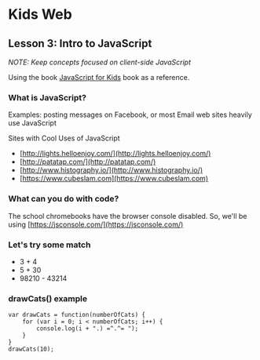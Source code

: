 # Kids Web
## Lesson 3: Intro to JavaScript

*NOTE: Keep concepts focused on client-side JavaScript*

Using the book [JavaScript for Kids](https://www.nostarch.com/javascriptforkids) book as a reference.

### What is JavaScript?
Examples: posting messages on Facebook, or most Email web sites heavily use JavaScript

Sites with Cool Uses of JavaScript

* [http://lights.helloenjoy.com/](http://lights.helloenjoy.com/)
* [http://patatap.com/](http://patatap.com/)
* [http://www.histography.io/](http://www.histography.io/)
* [https://www.cubeslam.com](https://www.cubeslam.com)

### What can you do with code?
The school chromebooks have the browser console disabled. So, we'll be using [https://jsconsole.com/](https://jsconsole.com/) 

### Let's try some match

* 3 + 4
* 5 + 30
* 98210 - 43214


### drawCats() example

    var drawCats = function(numberOfCats) {
        for (var i = 0; i < numberOfCats; i++) {
            console.log(i + ".) =^.^= "); 
        }
    }
    drawCats(10);
